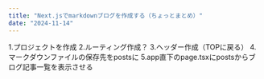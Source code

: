 ```yaml
---
title: "Next.jsでmarkdownブログを作成する（ちょっとまとめ）"
date: "2024-11-14"
---
```

1.プロジェクトを作成
2.ルーティング作成？
3.ヘッダー作成（TOPに戻る）
4.マークダウンファイルの保存先をpostsに
5.app直下のpage.tsxにpostsからブログ記事一覧を表示させる

